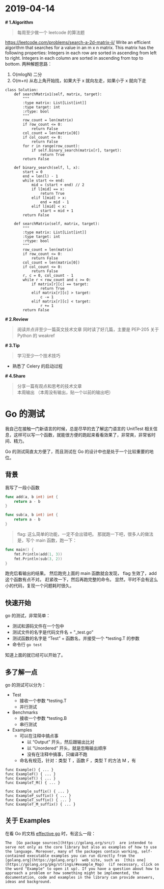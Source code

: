 # 2019-04-14
**# 1.Algorithm**
> 每周至少做一个 leetcode 的算法题  

https://leetcode.com/problems/search-a-2d-matrix-ii/
Write an efficient algorithm that searches for a value in an m x n matrix. This matrix has the following properties:
Integers in each row are sorted in ascending from left to right.
Integers in each column are sorted in ascending from top to bottom.
两种解题思路：
1. O(mlogN) 二分
2. O(m+n) 从右上角开始找，如果大于 x 就向左走，如果小于 x 就向下走
```
class Solution:
    def searchMatrix1(self, matrix, target):
        """
        :type matrix: List[List[int]]
        :type target: int
        :rtype: bool
        """
        row_count = len(matrix)
        if row_count <= 0:
            return False
        col_count = len(matrix[0])
        if col_count <= 0:
            return False
        for r in range(row_count):
            if self.binary_search(matrix[r], target):
                return True
        return False

    def binary_search(self, l, x):
        start = 0
        end = len(l) - 1
        while start <= end:
            mid = (start + end) // 2
            if l[mid] == x:
                return True
            elif l[mid] > x:
                end = mid - 1
            elif l[mid] < x:
                start = mid + 1
        return False

    def searchMatrix(self, matrix, target):
        """
        :type matrix: List[List[int]]
        :type target: int
        :rtype: bool
        """
        row_count = len(matrix)
        if row_count <= 0:
            return False
        col_count = len(matrix[0])
        if col_count <= 0:
            return False
        r, c = 0, col_count - 1
        while r < row_count and c >= 0:
            if matrix[r][c] == target:
                return True
            elif matrix[r][c] > target:
                c -= 1
            elif matrix[r][c] < target:
                r += 1
        return False

```


**# 2.Review**
> 阅读并点评至少一篇英文技术文章 
同时读了好几篇，主要是 PEP-205
关于 Python 的 weakref

**# 3.Tip**
> 学习至少一个技术技巧  
* 熟悉了 Celery 的启动过程

**# 4.Share**
> 分享一篇有观点和思考的技术文章  
本周输出 （本周没有输出，贴一个以前的输出吧）


# Go 的测试
我自己在接触一门新语言的时候，总是尽早的去了解这门语言的 UnitTest 相关信息，这样可以写一个函数，就能很方便的跑起来看看效果了，非常爽，非常省时间、精力。

Go 的测试简直太方便了，而且测试在 Go 的设计中也是处于一个比较重要的地位。

## 背景
我写了一段小函数
```go
func add(a, b int) int {
	return a - b
}

func sub(a, b int) int {
	return a - b
}
```

> flag: 这么简单的功能，一定不会出错吧。
那就跑一下吧，很多人的做法是，写个 main 函数，跑一下：
```go
func main() {
	fmt.Println(add(1, 3))
	fmt.Println(sub(3, 2))
}
```
跑完后看输出的结果。
然后跑完上面的 main 函数就会发现， flag 生效了，add 这个函数有点不对。
赶紧改一下，然后再跑完整的命令。
显然，平时不会有这么小的代码，复现一个问题耗时很久。

## 快速开始
go 的测试，非常简单：
- 测试和源码文件在一个包中
- 测试文件的名字是代码文件名 + "_test.go”
- 测试函数的名字是 “Test” + 函数名，并接受一个 *testing.T 的参数
- 命令行 `go test`

知道上面的就已经可以开始了。

## 多了解一点
go 的测试可以分为：
- Test
	- 接收一个参数 *testing.T
	- 并行测试
- Benchmarks
	- 接收一个参数 *testing.B
	- 串行测试
- Examples
	- 可以在注释中搞点事
		- 以 “Output” 开头，然后跟输出比对
		- 以 “Unordered” 开头，就是忽略输出顺序
		- 没有在注释中搞事，只编译不跑
	- 命名有规范，针对：类型 T ，函数 F ，类型 T 的方法 M ，有
```
func Example() { ... }
func ExampleF() { ... }
func ExampleT() { ... }
func ExampleT_M() { ... }

func Example_suffix() { ... }
func ExampleF_suffix() { ... }
func ExampleT_suffix() { ... }
func ExampleT_M_suffix() { ... }
```
	
## 关于 Examples
在看 Go 的文档 [effective go](https://golang.org/doc/effective_go.html) 时，有这么一段：
```
The  [Go package sources](https://golang.org/src/)  are intended to serve not only as the core library but also as examples of how to use the language. Moreover, many of the packages contain working, self-contained executable examples you can run directly from the  [golang.org](https://golang.org/)  web site, such as  [this one](https://golang.org/pkg/strings/#example_Map)  (if necessary, click on the word "Example" to open it up). If you have a question about how to approach a problem or how something might be implemented, the documentation, code and examples in the library can provide answers, ideas and background.

```
